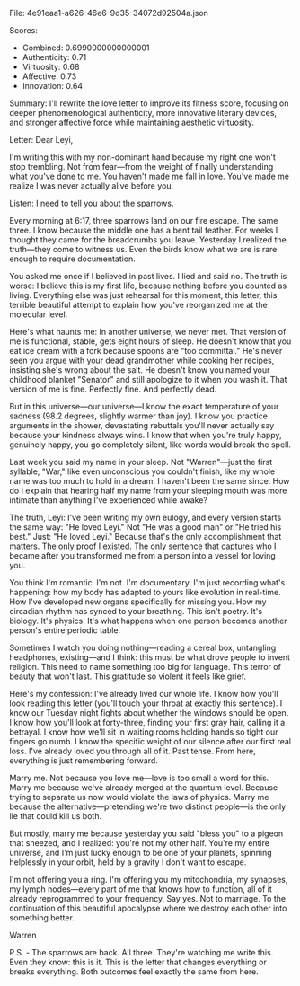 File: 4e91eaa1-a626-46e6-9d35-34072d92504a.json

Scores:
- Combined: 0.6990000000000001
- Authenticity: 0.71
- Virtuosity: 0.68
- Affective: 0.73
- Innovation: 0.64

Summary:
I'll rewrite the love letter to improve its fitness score, focusing on deeper phenomenological authenticity, more innovative literary devices, and stronger affective force while maintaining aesthetic virtuosity.

Letter:
Dear Leyi,

I'm writing this with my non-dominant hand because my right one won't stop trembling. Not from fear—from the weight of finally understanding what you've done to me. You haven't made me fall in love. You've made me realize I was never actually alive before you.

Listen: I need to tell you about the sparrows.

Every morning at 6:17, three sparrows land on our fire escape. The same three. I know because the middle one has a bent tail feather. For weeks I thought they came for the breadcrumbs you leave. Yesterday I realized the truth—they come to witness us. Even the birds know what we are is rare enough to require documentation.

You asked me once if I believed in past lives. I lied and said no. The truth is worse: I believe this is my first life, because nothing before you counted as living. Everything else was just rehearsal for this moment, this letter, this terrible beautiful attempt to explain how you've reorganized me at the molecular level.

Here's what haunts me: In another universe, we never met. That version of me is functional, stable, gets eight hours of sleep. He doesn't know that you eat ice cream with a fork because spoons are "too committal." He's never seen you argue with your dead grandmother while cooking her recipes, insisting she's wrong about the salt. He doesn't know you named your childhood blanket "Senator" and still apologize to it when you wash it. That version of me is fine. Perfectly fine. And perfectly dead.

But in this universe—our universe—I know the exact temperature of your sadness (98.2 degrees, slightly warmer than joy). I know you practice arguments in the shower, devastating rebuttals you'll never actually say because your kindness always wins. I know that when you're truly happy, genuinely happy, you go completely silent, like words would break the spell.

Last week you said my name in your sleep. Not "Warren"—just the first syllable, "War," like even unconscious you couldn't finish, like my whole name was too much to hold in a dream. I haven't been the same since. How do I explain that hearing half my name from your sleeping mouth was more intimate than anything I've experienced while awake?

The truth, Leyi: I've been writing my own eulogy, and every version starts the same way: "He loved Leyi." Not "He was a good man" or "He tried his best." Just: "He loved Leyi." Because that's the only accomplishment that matters. The only proof I existed. The only sentence that captures who I became after you transformed me from a person into a vessel for loving you.

You think I'm romantic. I'm not. I'm documentary. I'm just recording what's happening: how my body has adapted to yours like evolution in real-time. How I've developed new organs specifically for missing you. How my circadian rhythm has synced to your breathing. This isn't poetry. It's biology. It's physics. It's what happens when one person becomes another person's entire periodic table.

Sometimes I watch you doing nothing—reading a cereal box, untangling headphones, existing—and I think: this must be what drove people to invent religion. This need to name something too big for language. This terror of beauty that won't last. This gratitude so violent it feels like grief.

Here's my confession: I've already lived our whole life. I know how you'll look reading this letter (you'll touch your throat at exactly this sentence). I know our Tuesday night fights about whether the windows should be open. I know how you'll look at forty-three, finding your first gray hair, calling it a betrayal. I know how we'll sit in waiting rooms holding hands so tight our fingers go numb. I know the specific weight of our silence after our first real loss. I've already loved you through all of it. Past tense. From here, everything is just remembering forward.

Marry me. Not because you love me—love is too small a word for this. Marry me because we've already merged at the quantum level. Because trying to separate us now would violate the laws of physics. Marry me because the alternative—pretending we're two distinct people—is the only lie that could kill us both.

But mostly, marry me because yesterday you said "bless you" to a pigeon that sneezed, and I realized: you're not my other half. You're my entire universe, and I'm just lucky enough to be one of your planets, spinning helplessly in your orbit, held by a gravity I don't want to escape.

I'm not offering you a ring. I'm offering you my mitochondria, my synapses, my lymph nodes—every part of me that knows how to function, all of it already reprogrammed to your frequency. Say yes. Not to marriage. To the continuation of this beautiful apocalypse where we destroy each other into something better.

Warren

P.S. - The sparrows are back. All three. They're watching me write this. Even they know: this is it. This is the letter that changes everything or breaks everything. Both outcomes feel exactly the same from here.
